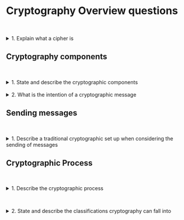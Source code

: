 # Cryptography Overview questions

&nbsp;
<details>
<summary>
1. Explain what a cipher is
</summary>
A cipher is effectively an algorithm which allows us to send a message across an insecure network in a secure fashion. It means that if anyone were to intercept that message, they would be unable to read the contents of that message.
</details>

## Cryptography components

&nbsp;
<details>
<summary>
1. State and describe the cryptographic components
</summary>

![Cryptography components](./images/Cryptography_components.png)

* **Plain text:** The unencrypted message. This is a message that if anyone were to intercept that, they would be able to read it irrespective of whether they have access to the key or not
* **Key:** The key itself is the thing that allows us to apply the encryption. It's the
secret information that allows us to encrypt and potentially decrypt that information as well.
* **Ciphertext:** The bottom line here shows the ciphertext. Ciphertext is the result of applying encryption to the plain text using the key.

</details>
&nbsp;
<details>
<summary>
2. What is the intention of a cryptographic message
</summary>

The intention is that if someone was to send a message over an insecure network, anyone intercepting that would not be able to read that message without the key.
</details>

## Sending messages

&nbsp;

<details>
<summary>
1. Describe a traditional cryptographic set up when considering the sending of messages
</summary>

Three of the key names that you might hear in relation to cryptography include Alice, Bob, and Eve. 

![Sending messages](./images/Alice_Bob_Eve.png)

These are just traditional labels used to represent intended recipients, and the sender, as well as someone trying to intercept that message. So Alice is sending a message, Bob is receiving it or vice versa, and Eve is trying to intercept that message.

</details>

## Cryptographic Process

&nbsp;
<details>
<summary>
1. Describe the cryptographic process
</summary>

The overall process when it comes to ciphers is that we take our plaintext and we can apply our encryption algorithm using the key and that results in our ciphertext. And then we can perform the reverse, the decryption. We apply the decryption key to the ciphertext to get the plain text out.

The example that we have here, the key is basically a substitution where we're taking every letter in English alphabet and translating that into a little diagram or figure if you like. 

![Cryptography process](./images/Cryptography_process.png)

</details>

&nbsp;
<details>
<summary>
2. State and describe the classifications cryptography can fall into
</summary>

When we're looking at ciphers, there's two general classifications that you might come across:

* **Symmetric cryptography:** Within symmetric cryptography, we've got the same key for encryption as we do for decryption
* **Asymmetric cryptography:** Within asymmetric cryptography, we have a different key

</details>
